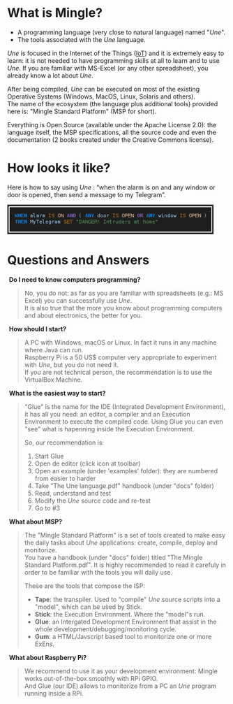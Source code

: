 # What is Mingle?

* A programming language (very close to natural language) named "_Une_".<br>
* The tools associated with the _Une_ language.

_Une_ is focused in the Internet of the Things ([IoT](https://en.wikipedia.org/wiki/Internet_of_things)) and it is extremely easy to learn: it is not needed to have programming skills at all to learn and to use _Une_. If you are familiar with MS-Excel (or any other spreadsheet), you already know a lot about _Une_.  
  
After being compiled, _Une_ can be executed on most of the existing Operative Systems (Windows, MacOS, Linux, Solaris and others).  
The name of the ecosystem (the language plus additional tools) provided here is: "Mingle Standard Platform" (MSP for short).  
  
Everything is Open Source (available under the Apache License 2.0): the language itself, the MSP specifications, all the source code and even the documentation (2 books created under the Creative Commons license).

# How looks it like?

Here is how to say using _Une_ : “when the alarm is on and any window or door is opened, then send a message to my Telegram”.  
  
![Une language basic example](une-1st-example.png)  

# Questions and Answers

 **Do I need to know computers programming?**  

> No, you do not: as far as you are familiar with spreadsheets (e.g.: MS Excel) you can successfully use _Une_.  
> It is also true that the more you know about programming computers and about electronics, the better for you.

 **How should I start?**  

> A PC with Windows, macOS or Linux. In fact it runs in any machine where Java can run.  
> Raspberry Pi is a 50 US$ computer very appropriate to experiment with _Une_, but you do not need it.  
> If you are not technical person, the recommendation is to use the VirtualBox Machine.

 **What is the easiest way to start?**  

> "Glue" is the name for the IDE (Integrated Development Environment), it has all you need: an editor, a compiler and an Execution Environment to execute the compiled code. Using Glue you can even "see" what is hapenning inside the Execution Environment.  
>   
> So, our recommendation is:
> 
> 1.  Start Glue
> 2.  Open de editor (click icon at toolbar)
> 3.  Open an example (under 'examples' folder): they are numbered from easier to harder
> 4.  Take "The Une language.pdf" handbook (under "docs" folder)
> 5.  Read, understand and test
> 6.  Modify the _Une_ source code and re-test
> 7.  Go to #3

 **What about MSP?**  

> The "Mingle Standard Platform" is a set of tools created to make easy the daily tasks about _Une_ applications: create, compile, deploy and monitorize.  
> You have a handbook (under "docs" folder) titled "The Mingle Standard Platform.pdf". It is highly recommended to read it carefuly in order to be familiar with the tools you will daily use.  
>   
> These are the tools that compose the ISP:
> 
> *   **Tape**: the transpiler. Used to "compile" _Une_ source scripts into a "model", which can be used by Stick.
> *   **Stick**: the Execution Environment. Where the "model"s run.
> *   **Glue**: an Intergated Development Environment that assist in the whole development/debugging/monitoring cycle.
> *   **Gum**: a HTML/Javscript based tool to monitorize one or more ExEns.

 **What about Raspberry Pi?**  

> We recommend to use it as your development environment: Mingle works out-of-the-box smoothly with RPi GPIO.  
> And Glue (our IDE) allows to monitorize from a PC an _Une_ program running inside a RPi.
